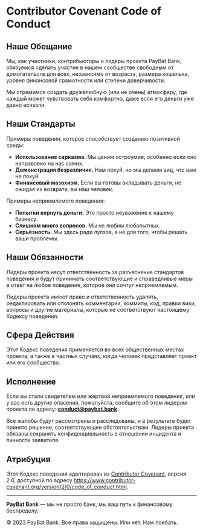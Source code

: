 # Contributor Covenant Code of Conduct  

## Наше Обещание  

Мы, как участники, контрибьюторы и лидеры проекта PayBat Bank, обязуемся сделать участие в нашем сообществе свободным от домогательств для всех, независимо от возраста, размера кошелька, уровня финансовой грамотности или степени доверчивости.  

Мы стремимся создать дружелюбную (или не очень) атмосферу, где каждый может чувствовать себя комфортно, даже если его деньги уже давно исчезли.  

## Наши Стандарты  

Примеры поведения, которое способствует созданию позитивной среды:  

- **Использование сарказма.** Мы ценим остроумие, особенно если оно направлено на нас самих.  
- **Демонстрация безразличия.** Нам похуй, но мы делаем вид, что вам не похуй.  
- **Финансовый мазохизм.** Если вы готовы вкладывать деньги, не ожидая их возврата, вы наш человек.  

Примеры неприемлемого поведения:  

- **Попытки вернуть деньги.** Это просто неуважение к нашему бизнесу.  
- **Слишком много вопросов.** Мы не любим любопытных.  
- **Серьёзность.** Мы здесь ради лулзов, а не для того, чтобы решать ваши проблемы.  

## Наши Обязанности  

Лидеры проекта несут ответственность за разъяснение стандартов поведения и будут принимать соответствующие и справедливые меры в ответ на любое поведение, которое они сочтут неприемлемым.  

Лидеры проекта имеют право и ответственность удалять, редактировать или отклонять комментарии, коммиты, код, правки вики, вопросы и другие материалы, которые не соответствуют настоящему Кодексу поведения.  

## Сфера Действия  

Этот Кодекс поведения применяется во всех общественных местах проекта, а также в частных случаях, когда человек представляет проект или его сообщество.  

## Исполнение  

Если вы стали свидетелем или жертвой неприемлемого поведения, или у вас есть другие опасения, пожалуйста, сообщите об этом лидерам проекта по адресу: **conduct@paybat.bank**.  

Все жалобы будут рассмотрены и расследованы, и в результате будет принято решение, соответствующее обстоятельствам. Лидеры проекта обязаны сохранять конфиденциальность в отношении инцидента и личности заявителя.  

## Атрибуция  

Этот Кодекс поведения адаптирован из [Contributor Covenant][homepage], версия 2.0, доступной по адресу https://www.contributor-covenant.org/version/2/0/code_of_conduct.html.  

[homepage]: https://www.contributor-covenant.org  

---

**PayBat Bank** — мы не просто банк, мы ваш путь к финансовому беспределу.  

© 2023 PayBat Bank. Все права защищены. Или нет. Нам поебать.
